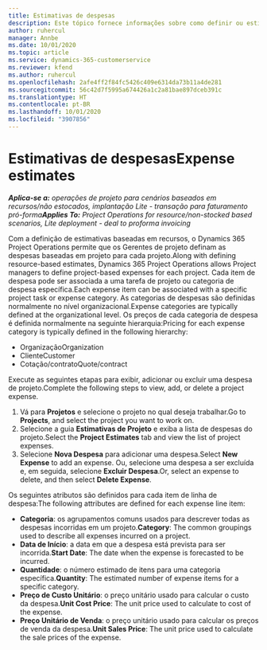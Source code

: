 ```yaml
---
title: Estimativas de despesas
description: Este tópico fornece informações sobre como definir ou estimar despesas baseadas em projetos.
author: ruhercul
manager: Annbe
ms.date: 10/01/2020
ms.topic: article
ms.service: dynamics-365-customerservice
ms.reviewer: kfend
ms.author: ruhercul
ms.openlocfilehash: 2afe4ff2f84fc5426c409e6314da73b11a4de281
ms.sourcegitcommit: 56c42d7f5995a674426a1c2a81bae897dceb391c
ms.translationtype: HT
ms.contentlocale: pt-BR
ms.lasthandoff: 10/01/2020
ms.locfileid: "3907856"
---
```

# <a name="expense-estimates"></a><span data-ttu-id="c039b-103">Estimativas de despesas</span><span class="sxs-lookup"><span data-stu-id="c039b-103">Expense estimates</span></span>
<span data-ttu-id="c039b-104">_**Aplica-se a:** operações de projeto para cenários baseados em recursos/não estocados, implantação Lite - transação para faturamento pró-forma_</span><span class="sxs-lookup"><span data-stu-id="c039b-104">_**Applies To:** Project Operations for resource/non-stocked based scenarios, Lite deployment - deal to proforma invoicing_</span></span>

<span data-ttu-id="c039b-105">Com a definição de estimativas baseadas em recursos, o Dynamics 365 Project Operations permite que os Gerentes de projeto definam as despesas baseadas em projeto para cada projeto.</span><span class="sxs-lookup"><span data-stu-id="c039b-105">Along with defining resource-based estimates, Dynamics 365 Project Operations allows Project managers to define project-based expenses for each project.</span></span> <span data-ttu-id="c039b-106">Cada item de despesa pode ser associada a uma tarefa de projeto ou categoria de despesa específica.</span><span class="sxs-lookup"><span data-stu-id="c039b-106">Each expense item can be associated with a specific project task or expense category.</span></span> <span data-ttu-id="c039b-107">As categorias de despesas são definidas normalmente no nível organizacional.</span><span class="sxs-lookup"><span data-stu-id="c039b-107">Expense categories are typically defined at the organizational level.</span></span> <span data-ttu-id="c039b-108">Os preços de cada categoria de despesa é definida normalmente na seguinte hierarquia:</span><span class="sxs-lookup"><span data-stu-id="c039b-108">Pricing for each expense category is typically defined in the following hierarchy:</span></span>

- <span data-ttu-id="c039b-109">Organização</span><span class="sxs-lookup"><span data-stu-id="c039b-109">Organization</span></span>
- <span data-ttu-id="c039b-110">Cliente</span><span class="sxs-lookup"><span data-stu-id="c039b-110">Customer</span></span>
- <span data-ttu-id="c039b-111">Cotação/contrato</span><span class="sxs-lookup"><span data-stu-id="c039b-111">Quote/contract</span></span>

<span data-ttu-id="c039b-112">Execute as seguintes etapas para exibir, adicionar ou excluir uma despesa de projeto.</span><span class="sxs-lookup"><span data-stu-id="c039b-112">Complete the following steps to view, add, or delete a project expense.</span></span>

1. <span data-ttu-id="c039b-113">Vá para **Projetos** e selecione o projeto no qual deseja trabalhar.</span><span class="sxs-lookup"><span data-stu-id="c039b-113">Go to **Projects**, and select the project you want to work on.</span></span>
2. <span data-ttu-id="c039b-114">Selecione a guia **Estimativas de Projeto** e exiba a lista de despesas do projeto.</span><span class="sxs-lookup"><span data-stu-id="c039b-114">Select the **Project Estimates** tab and view the list of project expenses.</span></span>
3. <span data-ttu-id="c039b-115">Selecione **Nova Despesa** para adicionar uma despesa.</span><span class="sxs-lookup"><span data-stu-id="c039b-115">Select **New Expense** to add an expense.</span></span> <span data-ttu-id="c039b-116">Ou, selecione uma despesa a ser excluída e, em seguida, selecione **Excluir Despesa**.</span><span class="sxs-lookup"><span data-stu-id="c039b-116">Or, select an expense to delete, and then select **Delete Expense**.</span></span>

<span data-ttu-id="c039b-117">Os seguintes atributos são definidos para cada item de linha de despesa:</span><span class="sxs-lookup"><span data-stu-id="c039b-117">The following attributes are defined for each expense line item:</span></span>

- <span data-ttu-id="c039b-118">**Categoria**: os agrupamentos comuns usados para descrever todas as despesas incorridas em um projeto.</span><span class="sxs-lookup"><span data-stu-id="c039b-118">**Category**: The common groupings used to describe all expenses incurred on a project.</span></span>
- <span data-ttu-id="c039b-119">**Data de Início**: a data em que a despesa está prevista para ser incorrida.</span><span class="sxs-lookup"><span data-stu-id="c039b-119">**Start Date**: The date when the expense is forecasted to be incurred.</span></span>
- <span data-ttu-id="c039b-120">**Quantidade**: o número estimado de itens para uma categoria específica.</span><span class="sxs-lookup"><span data-stu-id="c039b-120">**Quantity**: The estimated number of expense items for a specific category.</span></span>
- <span data-ttu-id="c039b-121">**Preço de Custo Unitário**: o preço unitário usado para calcular o custo da despesa.</span><span class="sxs-lookup"><span data-stu-id="c039b-121">**Unit Cost Price**: The unit price used to calculate to cost of the expense.</span></span>
- <span data-ttu-id="c039b-122">**Preço Unitário de Venda**: o preço unitário usado para calcular os preços de venda da despesa.</span><span class="sxs-lookup"><span data-stu-id="c039b-122">**Unit Sales Price**: The unit price used to calculate the sale prices of the expense.</span></span>

